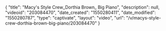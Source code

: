 {
    "title": "Macy's Style Crew_Dorthia Brown_ Big Piano",
    "description": null,
    "videoid": "203084470",
    "date_created": "1550280411",
    "date_modified": "1550280787",
    "type": "captivate",
    "layout": "video",
    "url": "\/v\/macys-style-crew-dorthia-brown-big-piano\/203084470"
}